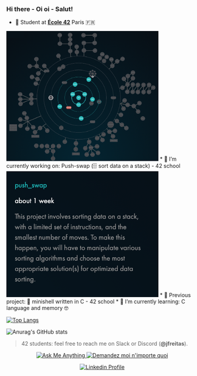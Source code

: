 ### Hi there - Oi oi - Salut! 

* 🥖 Student at [**École 42**](https://www.42.fr) Paris 🇫🇷
<img src="https://github.com/joycemacksuele/joycemacksuele/blob/main/pic_srcs/holygraph42.png" width=400 >
* 🥑 I’m currently working on: Push-swap (🗄 sort data on a stack) - 42 school
<img src="https://github.com/joycemacksuele/joycemacksuele/blob/main/pic_srcs/pushswap42.png" width=400 >
* 🧅 Previous project: 🐚 minishell written in C - 42 school
* 🍉 I’m currently learning: C language and memory 🤓



[![Top Langs](https://github-readme-stats.vercel.app/api/top-langs/?username=joycemacksuele)](https://github.com/anuraghazra/github-readme-stats)


![Anurag's GitHub stats](https://github-readme-stats.vercel.app/api?username=joycemacksuele&show_icons=true&theme=gotham&count_private=true&show_icons=true&hide_border=on&bg_color=f8f8f8&title_color=blue&text_color=383838&icon_color=blue)


> 42 students: feel free to reach me on Slack or Discord (**@jfreitas**).

<p align="center">
	<a href="mailto:jfreitas@student.42.fr">
		<img alt="Ask Me Anything" src="https://img.shields.io/badge/-Ask_me_anything-lightgray?style=flat&logo=Gmail&logoColor=383838&link=mailto:jfreitas@student.42.fr" />
	</a>
	<a href="mailto:jfreitas@student.42.fr">
		<img alt="Demandez moi n'importe quoi" src="https://img.shields.io/badge/-Demandez_moi_n'%20importe_quoi-lightgray?style=flat&logo=Gmail&logoColor=383838&link=mailto:jfreitas@student.42.fr" />
	</a>
	
</p>

<p align="center">
	<a href="https://www.linkedin.com/in/joycemacksuele/">
		<img alt="Linkedin Profile" src="https://img.shields.io/badge/-Linkedin_Profile-0072b1?style=flat&logo=Linkedin&logoColor=383838&link=https://www.linkedin.com/in/joycemacksuele/" />
	</a>
</p>
